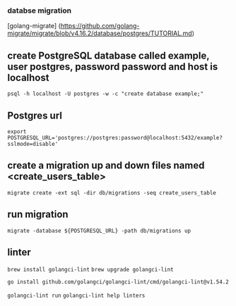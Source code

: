 ### databse migration

[golang-migrate] (https://github.com/golang-migrate/migrate/blob/v4.16.2/database/postgres/TUTORIAL.md)

## create PostgreSQL database called example, user postgres, password password and host is localhost

`psql -h localhost -U postgres -w -c "create database example;"`

## Postgres url

`export POSTGRESQL_URL='postgres://postgres:password@localhost:5432/example?sslmode=disable'`

## create a migration up and down files named <create_users_table>

`migrate create -ext sql -dir db/migrations -seq create_users_table`

## run migration

`migrate -database ${POSTGRESQL_URL} -path db/migrations up`

## linter

`brew install golangci-lint`
`brew upgrade golangci-lint`

`go install github.com/golangci/golangci-lint/cmd/golangci-lint@v1.54.2`

`golangci-lint run`
`golangci-lint help linters`
